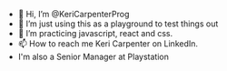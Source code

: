 - 👋 Hi, I’m @KeriCarpenterProg
- 👀 I’m just using this as a playground to test things out
- 🌱 I’m practicing javascript, react and css.
- 📫 How to reach me Keri Carpenter on LinkedIn.
- I'm also a Senior Manager at Playstation

<!---
KeriCarpenterProg/KeriCarpenterProg is a ✨ special ✨ repository because its `README.md` (this file) appears on your GitHub profile.
You can click the Preview link to take a look at your changes.
--->
